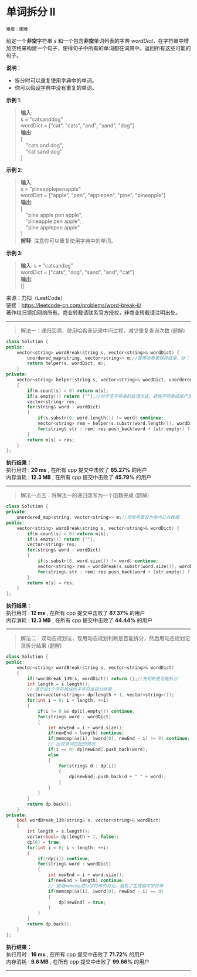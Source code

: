 # 单词拆分 II #  
`难度：困难` 

给定一个**非空**字符串 *s* 和一个包含**非空**单词列表的字典 *wordDict*，在字符串中增加空格来构建一个句子，使得句子中所有的单词都在词典中。返回所有这些可能的句子。  

**说明**：  
- 拆分时可以重复使用字典中的单词。  
- 你可以假设字典中没有重复的单词。  

**示例 1**:  
>**输入**:   
>s = "catsanddog"  
>wordDict = ["cat", "cats", "and", "sand", "dog"]  
>**输出**:    
>[  
>&emsp;"cats and dog",  
>&emsp;"cat sand dog"  
>]  

**示例 2**:  
>**输入**:   
>s = "pineapplepenapple"  
>wordDict = ["apple", "pen", "applepen", "pine", "pineapple"]  
>**输出**:   
>[  
>&emsp;"pine apple pen apple",  
>&emsp;"pineapple pen apple",  
>&emsp;"pine applepen apple"  
>]  
>**解释**: 注意你可以重复使用字典中的单词。  

**示例 3**:  
>**输入**: 
>s = "catsandog"  
>wordDict = ["cats", "dog", "sand", "and", "cat"]  
>**输出**:   
>[]  

来源：力扣（LeetCode）  
链接：https://leetcode-cn.com/problems/word-break-ii/  
著作权归领扣网络所有。商业转载请联系官方授权，非商业转载请注明出处。  

---  
>解法一：递归回溯，使用哈希表记录中间过程，减少重复查询次数 (题解)  

```C++  
class Solution {
public:
    vector<string> wordBreak(string s, vector<string>& wordDict) {
        unordered_map<string, vector<string>> m;//使用哈希表保存结果，妙！
        return helper(s, wordDict, m);
    }
private:
    vector<string> helper(string s, vector<string>& wordDict, unordered_map<string, vector<string>>& m)
    {
        if(m.count(s) > 0) return m[s];
        if(s.empty()) return {""};//对于空字符串的处理方式，避免字符串结尾产生多余空格
        vector<string> res;
        for(string& word : wordDict)
        {
            if(s.substr(0, word.length()) != word) continue;
            vector<string> rem = helper(s.substr(word.length()), wordDict, m);
            for(string& str : rem) res.push_back(word + (str.empty() ? "" : " ") + str);
        }
        return m[s] = res;
    }
};
```  

**执行结果：**  
执行用时 : **20 ms** , 在所有 cpp 提交中击败了 **65.27%** 的用户  
内存消耗 : **12.3 MB** , 在所有 cpp 提交中击败了 **45.79%** 的用户  

---  
>解法一点五：将解法一的递归改写为一个函数完成 (题解)  

```C++  
class Solution {
private:
    unordered_map<string, vector<string>> m;//将哈希表设为类内公共数据
public:
    vector<string> wordBreak(string s, vector<string>& wordDict) {
        if(m.count(s) > 0) return m[s];
        if(s.empty()) return {""};
        vector<string> res;
        for(string& word : wordDict)
        {
            if(s.substr(0, word.size()) != word) continue;
            vector<string> rem = wordBreak(s.substr(word.size()), wordDict);
            for(string& str : rem) res.push_back(word + (str.empty() ? "" : " ") + str);
        }
        return m[s] = res;
    }
};
```  

**执行结果：**  
执行用时 : **12 ms** , 在所有 cpp 提交中击败了 **87.37%** 的用户  
内存消耗 : **12.3 MB** , 在所有 cpp 提交中击败了 **44.44%** 的用户  

---  
>解法二：双动态规划法，现用动态规划判断是否能拆分，然后用动态规划记录拆分结果 (题解)  

```C++  
class Solution {
public:
    vector<string> wordBreak(string s, vector<string>& wordDict)
    {
        if(!wordBreak_139(s, wordDict)) return {};//先判断是否能拆分
        int length = s.length();
        // 表示前i个字符组成的子字符串拆分结果
        vector<vector<string>> dp(length + 1, vector<string>());
        for(int i = 0; i < length; ++i)
        {
            if(i != 0 && dp[i].empty()) continue;
            for(string& word : wordDict)
            {
                int newEnd = i + word.size();
                if(newEnd > length) continue;
                if(memcmp(&s[i], &word[0], newEnd - i) != 0) continue;
                // 出现单词匹配的情况
                if(i == 0) dp[newEnd].push_back(word);
                else
                {
                    for(string& d : dp[i])
                    {
                        dp[newEnd].push_back(d + " " + word);
                    }
                }
            }
        }
        return dp.back();
    }
private:
    bool wordBreak_139(string& s, vector<string>& wordDict)
    {
        int length = s.length();
        vector<bool> dp(length + 1, false);
        dp[0] = true;
        for(int i = 0; i < length; ++i)
        {
            if(!dp[i]) continue;
            for(string& word : wordDict)
            {
                int newEnd = i + word.size();
                if(newEnd > length) continue;
                // 使用memcmp进行字符串的对比，避免了生成临时字符串
                if(memcmp(&s[i], &word[0], newEnd - i) == 0)
                {
                    dp[newEnd] = true;
                }
            }
        }
        return dp.back();
    }
};
```  

**执行结果：**  
执行用时 : **16 ms** , 在所有 cpp 提交中击败了 **71.72%** 的用户  
内存消耗 : **9.6 MB** , 在所有 cpp 提交中击败了 **99.66%** 的用户  

---  